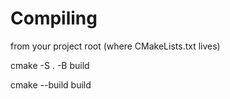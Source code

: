 # Compiling

from your project root (where CMakeLists.txt lives)

cmake -S . -B build

cmake --build build

